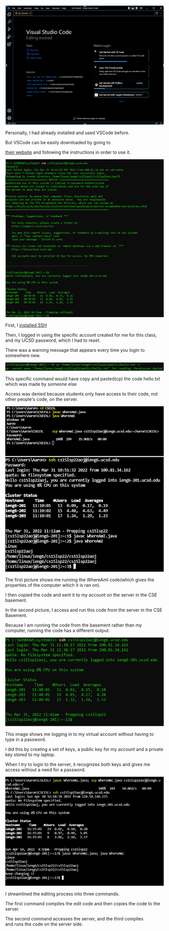 ![Image](VSCODE.png)

Personally, I had already installed and used VSCode before.

But VSCode can be easily downloaded by going to

[their website](https://code.visualstudio.com/) and following the instructions in order to use it.  

![Image](RemoteConnect.png)

First, I [installed SSH](https://docs.microsoft.com/en-us/windows-server/administration/openssh/openssh_install_firstuse)

Then, I logged in using the specific account created for me
for this class, and my UCSD password, which I had to reset.  

There was a warning message that appears every time you login to 
somewhere new.  

![Image](TryCommands.png)

This specific command would have copy and pasted(cp) the code hello.txt which was made by someone else

Access was denied because students only have access to their code, not other people's code, on the server.  

![Image](MoveFile1.png)
![Image](MoveFile2.png)

The first picture shows me running the WhereAmI code(which gives 
the properties of the computer which it is ran on).

I then copied the code and sent it to my account on the server in 
the CSE basement.

In the second picture, I access and run this code from the server 
in the CSE Basement.

Because I am running the code from the basement rather than my 
computer, running the code has a different output. 

![Image](SSHKey.png)

This image shows me logging in to my virtual account without
having to type in a password.

I did this by creating a set of keys, a public key for my account
and a private key stored to my laptop.

When I try to login to the server, it recognizes both keys and 
gives me access without a need for a password.

![Image](Streamline.png)

I streamlined the editing process into three commands.

The first command compiles the edit code and then copies the 
code to the server.

The second command accesses the server, and the third complies  
and runs the code on the server side.

